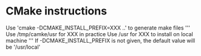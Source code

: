 # CMake instructions
Use 'cmake -DCMAKE_INSTALL_PREFIX=XXX ..' to generate make files
'''
Use /tmp/camke/usr for XXX in practice
Use /usr for XXX to install on local machine
'''
If -DCMAKE_INSTALL_PREFIX is not given, the default value will be '/usr/local' 
